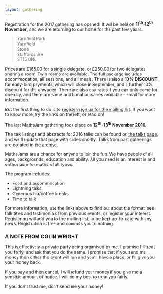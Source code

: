 ```yaml
---
layout: gathering
---
```


Registration for the 2017 gathering has opened!  It will be held on **11<sup>th</sup>-12<sup>th</sup> November**, and we are returning to our home for the past few years:

> Yarnfield Park  
> Yarnfield  
> Stone  
> Staffordshire  
> ST15 0NL  

Prices are £165.00 for a single delegate, or £250.00 for two delegates sharing a room.  Twin rooms are available.  The full package includes accommodation, all sessions, and all meals.  There is also a **10% DISCOUNT** for early-bird payments, which will close in September, and a further 10% discount for the unwaged. There are also day rates if you can only come for one day, and there are some additional bursaries available - email for more information.

But the first thing to do is to [register/sign up for the mailing list](http://www.solipsys.co.uk/MathsJamRegister.html).  If you want to know more, try the links on the left, or read on!

The last MathsJam gathering took place on **12<sup>th</sup>-13<sup>th</sup> November 2016**. 

The talk listings and abstracts for 2016 talks can be found on [the talks page]({{site.url}}/gathering/archive/2016), and we'll update that page with slides shortly. Talks from past gatherings are collated in [the archive]({{site.url}}/gathering/archive).

MathsJams are a chance for anyone to join the fun. We have people of all ages, backgrounds, education and ability. All you need is an interest in and enthusiasm for maths of all types.

The program includes:

* Food and accommodation
* Lightning talks
* Generous tea/coffee breaks
* Time to talk

For more information, use the links above to find out about the format, see talk titles and testimonials from previous events, or register your interest. Registering will add you to the mailing list, to be kept up-to-date with any news. Registration is free and commits you to nothing.

### A NOTE FROM COLIN WRIGHT

This is effectively a private party being organised by me. I promise I'll treat you fairly, and ask that you do the same. I promise that if you send me money then either the event will run and you'll have a place, or I'll give you your money back.

If you pay and then cancel, I will refund your money if you give me a sensible amount of notice. I will do my best to treat you fairly.

If you don't trust me, don't send me your money!
